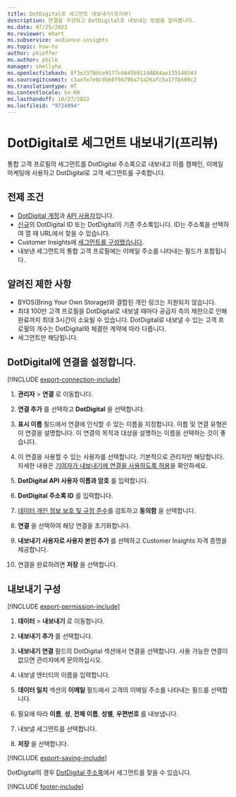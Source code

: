 ```yaml
---
title: DotDigital로 세그먼트 내보내기(프리뷰)
description: 연결을 구성하고 DotDigital로 내보내는 방법을 알아봅니다.
ms.date: 07/25/2022
ms.reviewer: mhart
ms.subservice: audience-insights
ms.topic: how-to
author: pkieffer
ms.author: philk
manager: shellyha
ms.openlocfilehash: 8f3e3378dce9177c6645b91140884ae135540243
ms.sourcegitcommit: c3ae7e7e0c9566f9479ba71a26afc5a17fb589c2
ms.translationtype: HT
ms.contentlocale: ko-KR
ms.lasthandoff: 10/27/2022
ms.locfileid: "9724994"
---
```

# <a name="export-segments-to-dotdigital-preview"></a>DotDigital로 세그먼트 내보내기(프리뷰)

통합 고객 프로필의 세그먼트를 DotDigital 주소록으로 내보내고 이를 캠페인, 이메일 마케팅에 사용하고 DotDigital로 고객 세그먼트를 구축합니다.

## <a name="prerequisites"></a>전제 조건

- [DotDigital 계정](https://dotdigital.com/)과 [API 사용자](https://support.dotdigital.com/hc/articles/115001718730-How-do-I-create-an-API-user)입니다.
- [신규](https://support.dotdigital.com/hc/articles/212211968-Creating-an-address-book)의 DotDigital ID 또는 DotDigital의 기존 주소록입니다. ID는 주소록을 선택하여 열 때 URL에서 찾을 수 있습니다.
- Customer Insights에 [세그먼트를 구성했습니다](segments.md).
- 내보낸 세그먼트의 통합 고객 프로필에는 이메일 주소를 나타내는 필드가 포함됩니다.

## <a name="known-limitations"></a>알려진 제한 사항

- BYOS(Bring Your Own Storage)와 결합된 개인 링크는 지원되지 않습니다.
- 최대 100만 고객 프로필을 DotDigital로 내보낼 때마다 공급자 측의 제한으로 인해 완료까지 최대 3시간이 소요될 수 있습니다. DotDigital로 내보낼 수 있는 고객 프로필의 개수는 DotDigital와 체결한 계약에 따라 다릅니다.
- 세그먼트만 해당됩니다.

## <a name="set-up-connection-to-dotdigital"></a>DotDigital에 연결을 설정합니다.

[!INCLUDE [export-connection-include](includes/export-connection-admn.md)]

1. **관리자** > **연결** 로 이동합니다.

1. **연결 추가** 를 선택하고 **DotDigital** 을 선택합니다.

1. **표시 이름** 필드에서 연결에 인식할 수 있는 이름을 지정합니다. 이름 및 연결 유형은 이 연결을 설명합니다. 이 연결의 목적과 대상을 설명하는 이름을 선택하는 것이 좋습니다.

1. 이 연결을 사용할 수 있는 사용자를 선택합니다. 기본적으로 관리자만 해당합니다. 자세한 내용은 [기여자가 내보내기에 연결을 사용하도록 허용](connections.md#allow-contributors-to-use-a-connection-for-exports)을 확인하세요.

1. **DotDigital API 사용자 이름과 암호** 를 입력합니다.

1. **DotDigital 주소록 ID** 를 입력합니다.

1. [데이터 개인 정보 보호 및 규정 준수](connections.md#data-privacy-and-compliance)를 검토하고 **동의함** 을 선택합니다.

1. **연결** 을 선택하여 해당 연결을 초기화합니다.

1. **내보내기 사용자로 사용자 본인 추가** 를 선택하고 Customer Insights 자격 증명을 제공합니다.

1. 연결을 완료하려면 **저장** 을 선택합니다.

## <a name="configure-an-export"></a>내보내기 구성

[!INCLUDE [export-permission-include](includes/export-permission.md)]

1. **데이터** > **내보내기** 로 이동합니다.

1. **내보내기 추가** 를 선택합니다.

1. **내보내기 연결** 필드의 DotDigital 섹션에서 연결을 선택합니다. 사용 가능한 연결이 없으면 관리자에게 문의하십시오.

1. 내보낼 엔터티의 이름을 입력합니다.

1. **데이터 일치** 섹션의 **이메일** 필드에서 고객의 이메일 주소를 나타내는 필드를 선택합니다.

1. 필요에 따라 **이름**, **성**, **전체 이름**, **성별**, **우편번호** 를 내보냅니다.

1. 내보낼 세그먼트를 선택합니다.

1. **저장** 을 선택합니다.

[!INCLUDE [export-saving-include](includes/export-saving.md)]

DotDigital의 경우 [DotDigital 주소록](https://support.dotdigital.com/hc/articles/212211968-Creating-an-address-book)에서 세그먼트를 찾을 수 있습니다.

[!INCLUDE [footer-include](includes/footer-banner.md)]
